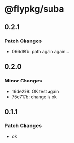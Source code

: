 # @flypkg/suba

## 0.2.1

### Patch Changes

- 066d8fb: path again again...

## 0.2.0

### Minor Changes

- 16de299: OK test again
- 75e717b: change is ok

## 0.1.1

### Patch Changes

- ok
